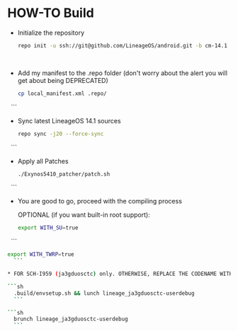 # HOW-TO Build

* Initialize the repository
   
   ```sh
   repo init -u ssh://git@github.com/LineageOS/android.git -b cm-14.1
  

* Add my manifest to the .repo folder (don't worry about the alert you will get about being DEPRECATED)
   
   ```sh
   cp local_manifest.xml .repo/
   ```
* Sync latest LineageOS 14.1 sources
   
   ```sh
   repo sync -j20 --force-sync
   ```

* Apply all Patches
   
   ```sh
   ./Exynos5410_patcher/patch.sh
   ```
* You are good to go, proceed with the compiling process

  OPTIONAL (if you want built-in root support):
   
   ```sh
   export WITH_SU=true
   ```

   ```sh
   export WITH_TWRP=true
   ```

* FOR SCH-I959 (ja3gduosctc) only. OTHERWISE, REPLACE THE CODENAME WITH OTHERS SUPPORTED (check the manifest).
   
   ```sh
   .build/envsetup.sh && lunch lineage_ja3gduosctc-userdebug
   ```
   
   ```sh
   brunch lineage_ja3gduosctc-userdebug
   ```
